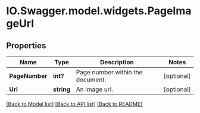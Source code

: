 # IO.Swagger.model.widgets.PageImageUrl
## Properties

Name | Type | Description | Notes
------------ | ------------- | ------------- | -------------
**PageNumber** | **int?** | Page number within the document. | [optional] 
**Url** | **string** | An image url. | [optional] 

[[Back to Model list]](../README.md#documentation-for-models) [[Back to API list]](../README.md#documentation-for-api-endpoints) [[Back to README]](../README.md)

